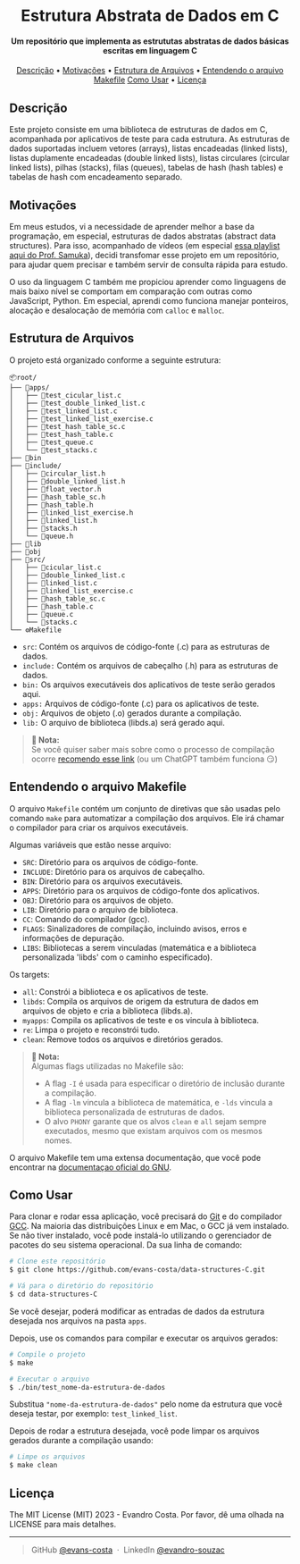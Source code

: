 <h1 align="center">
  <br>
   Estrutura Abstrata de Dados em C
  <br>
</h1>
<h4 align="center">Um repositório que implementa as estrututas abstratas de dados básicas escritas em linguagem C</h4>

<p align="center">
  <a href="#description">Descrição</a> •
  <a href="#motivation">Motivações</a> •
  <a href="#structure">Estrutura de Arquivos</a> •
  <a href="#makefile">Entendendo o arquivo Makefile</a>
  <a href="#how-to-use">Como Usar</a> •
  <a href="#license">Licença</a>
</p>

## Descrição

Este projeto consiste em uma biblioteca de estruturas de dados em C, acompanhada por aplicativos de teste para cada estrutura. As estruturas de dados suportadas incluem vetores (arrays), listas encadeadas (linked lists), listas duplamente encadeadas (double linked lists), listas circulares (circular linked lists), pilhas (stacks), filas (queues), tabelas de hash (hash tables) e tabelas de hash com encadeamento separado.

## Motivações

Em meus estudos, vi a necessidade de aprender melhor a base da programação, em especial, estruturas de dados abstratas (abstract data structures). Para isso, acompanhado de vídeos (em especial [essa playlist aqui do Prof. Samuka](https://www.youtube.com/playlist?list=PL3ZslI15yo2r-gHJtjORRMRKMSNRpf7u5)), decidi transfomar esse projeto em um repositório, para ajudar quem precisar e também servir de consulta rápida para estudo.

O uso da linguagem C também me propiciou aprender como linguagens de mais baixo nível se comportam em comparação com outras como JavaScript, Python. Em especial, aprendi como funciona manejar ponteiros, alocação e desalocação de memória com `calloc` e `malloc`.

## Estrutura de Arquivos

O projeto está organizado conforme a seguinte estrutura:

```
📦root/
├── 📂apps/
│   ├── 📜test_cicular_list.c
│   ├── 📜test_double_linked_list.c
│   ├── 📜test_linked_list.c
│   ├── 📜test_linked_list_exercise.c
│   ├── 📜test_hash_table_sc.c
│   ├── 📜test_hash_table.c
│   ├── 📜test_queue.c
│   └── 📜test_stacks.c
├── 📂bin
├── 📂include/
│   ├── 📜circular_list.h
│   ├── 📜double_linked_list.h
│   ├── 📜float_vector.h
│   ├── 📜hash_table_sc.h
│   ├── 📜hash_table.h
│   ├── 📜linked_list_exercise.h
│   ├── 📜linked_list.h
│   ├── 📜stacks.h
│   └── 📜queue.h
├── 📂lib
├── 📂obj
├── 📂src/
│   ├── 📜cicular_list.c
│   ├── 📜double_linked_list.c
│   ├── 📜linked_list.c
│   ├── 📜linked_list_exercise.c
│   ├── 📜hash_table_sc.c
│   ├── 📜hash_table.c
│   ├── 📜queue.c
│   └── 📜stacks.c
└── ⚙️Makefile
```

- `src`: Contém os arquivos de código-fonte (.c) para as estruturas de dados.
- `include:` Contém os arquivos de cabeçalho (.h) para as estruturas de dados.
- `bin:` Os arquivos executáveis dos aplicativos de teste serão gerados aqui.
- `apps:` Arquivos de código-fonte (.c) para os aplicativos de teste.
- `obj:` Arquivos de objeto (.o) gerados durante a compilação.
- `lib:` O arquivo de biblioteca (libds.a) será gerado aqui.

> **📌 Nota:** </br>
> Se você quiser saber mais sobre como o processo de compilação ocorre [recomendo esse link](https://www.alura.com.br/artigos/o-que-e-compilacao) (ou um ChatGPT também funciona 😏)

## Entendendo o arquivo Makefile

O arquivo `Makefile` contém um conjunto de diretivas que são usadas pelo comando `make` para automatizar a compilação dos arquivos. Ele irá chamar o compilador para criar os arquivos executáveis.

Algumas variáveis que estão nesse arquivo:

- `SRC`: Diretório para os arquivos de código-fonte.
- `INCLUDE`: Diretório para os arquivos de cabeçalho.
- `BIN`: Diretório para os arquivos executáveis.
- `APPS`: Diretório para os arquivos de código-fonte dos aplicativos.
- `OBJ`: Diretório para os arquivos de objeto.
- `LIB`: Diretório para o arquivo de biblioteca.
- `CC`: Comando do compilador (gcc).
- `FLAGS`: Sinalizadores de compilação, incluindo avisos, erros e informações de depuração.
- `LIBS`: Bibliotecas a serem vinculadas (matemática e a biblioteca personalizada 'libds' com o caminho especificado).

Os targets:

- `all`: Constrói a biblioteca e os aplicativos de teste.
- `libds`: Compila os arquivos de origem da estrutura de dados em arquivos de objeto e cria a biblioteca (libds.a).
- `myapps`: Compila os aplicativos de teste e os vincula à biblioteca.
- `re`: Limpa o projeto e reconstrói tudo.
- `clean`: Remove todos os arquivos e diretórios gerados.

> **📌 Nota:** </br>
> Algumas flags utilizadas no Makefile são:
>
> - A flag `-I` é usada para especificar o diretório de inclusão durante a compilação.
> - A flag `-lm` vincula a biblioteca de matemática, e `-lds` vincula a biblioteca personalizada de estruturas de dados.
> - O alvo `PHONY` garante que os alvos `clean` e `all` sejam sempre executados, mesmo que existam arquivos com os mesmos nomes.

O arquivo Makefile tem uma extensa documentação, que você pode encontrar na [documentaçao oficial do GNU](https://www.gnu.org/software/make/manual/make.html#Makefile-Contents).

## Como Usar

Para clonar e rodar essa aplicação, você precisará do [Git](https://git-scm.com) e do compilador [GCC](https://gcc.gnu.org/). Na maioria das distribuições Linux e em Mac, o GCC já vem instalado. Se não tiver instalado, você pode instalá-lo utilizando o gerenciador de pacotes do seu sistema operacional. Da sua linha de comando:

```bash
# Clone este repositório
$ git clone https://github.com/evans-costa/data-structures-C.git

# Vá para o diretório do repositório
$ cd data-structures-C
```

Se você desejar, poderá modificar as entradas de dados da estrutura desejada nos arquivos na pasta `apps`.

Depois, use os comandos para compilar e executar os arquivos gerados:

```bash
# Compile o projeto
$ make

# Executar o arquivo
$ ./bin/test_nome-da-estrutura-de-dados
```

Substitua `"nome-da-estrutura-de-dados"` pelo nome da estrutura que você deseja testar, por exemplo: `test_linked_list`.

Depois de rodar a estrutura desejada, você pode limpar os arquivos gerados durante a compilação usando:

```bash
# Limpe os arquivos
$ make clean
```

## Licença

The MIT License (MIT) 2023 - Evandro Costa. Por favor, dê uma olhada na LICENSE para mais detalhes.

---

> GitHub [@evans-costa](https://github.com/evans-costa) &nbsp;&middot;&nbsp;
> LinkedIn [@evandro-souzac](https://www.linkedin.com/in/evandro-souzac/)
